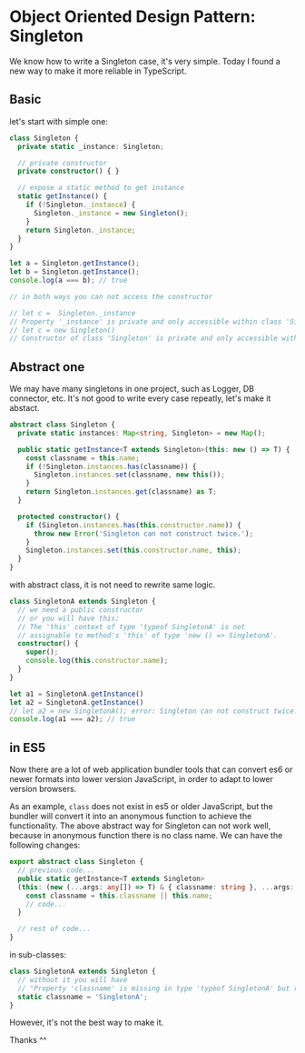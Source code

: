 # Object Oriented Design Pattern: Singleton

We know how to write a Singleton case, it's very simple. Today I found a new way to make it more reliable in TypeScript.

## Basic

let's start with simple one:

```ts
class Singleton {
  private static _instance: Singleton;

  // private constructor
  private constructor() { }

  // expose a static method to get instance
  static getInstance() {
    if (!Singleton._instance) {
      Singleton._instance = new Singleton();
    }
    return Singleton._instance;
  }
}

let a = Singleton.getInstance();
let b = Singleton.getInstance();
console.log(a === b); // true

// in both ways you can not access the constructor

// let c =  Singleton._instance
// Property '_instance' is private and only accessible within class 'Singleton'.
// let c = new Singleton()
// Constructor of class 'Singleton' is private and only accessible within the class declaration.
```

## Abstract one

We may have many singletons in one project, such as Logger, DB connector, etc. It's not good to write every case repeatly, let's make it abstact.

```ts
abstract class Singleton {
  private static instances: Map<string, Singleton> = new Map();

  public static getInstance<T extends Singleton>(this: new () => T) {
    const classname = this.name;
    if (!Singleton.instances.has(classname)) {
      Singleton.instances.set(classname, new this());
    }
    return Singleton.instances.get(classname) as T;
  }

  protected constructor() {
    if (Singleton.instances.has(this.constructor.name)) {
      throw new Error('Singleton can not construct twice.');
    }
    Singleton.instances.set(this.constructor.name, this);
  }
}
```

with abstract class, it is not need to rewrite same logic.

```ts
class SingletonA extends Singleton {
  // we need a public constructor
  // or you will have this:
  // The 'this' context of type 'typeof SingletonA' is not 
  // assignable to method's 'this' of type 'new () => SingletonA'.
  constructor() {
    super();
    console.log(this.constructor.name);
  }
}

let a1 = SingletonA.getInstance()
let a2 = SingletonA.getInstance()
// let a2 = new SingletonA(); error: Singleton can not construct twice.
console.log(a1 === a2); // true
```

## in ES5

Now there are a lot of web application bundler tools that can convert es6 or newer formats into lower version JavaScript, in order to adapt to lower version browsers.

As an example,  `class` does not exist in es5 or older JavaScript, but the bundler will convert it into an anonymous function to achieve the functionality. The above abstract way for Singleton can not work well, because in anonymous function there is no  class name. We can have the following changes:

```ts
export abstract class Singleton {
  // previous code...
  public static getInstance<T extends Singleton>
  (this: (new (...args: any[]) => T) & { classname: string }, ...args: any[]): T {
    const classname = this.classname || this.name;
    // code...
  }

  // rest of code...
}
```

in sub-classes:

```ts
class SingletonA extends Singleton {
  // without it you will have 
  // "Property 'classname' is missing in type 'typeof SingletonA' but required in type '{ classname: string; }'."
  static classname = 'SingletonA';
}
```

However, it's not the best way to make it.

Thanks ^^
